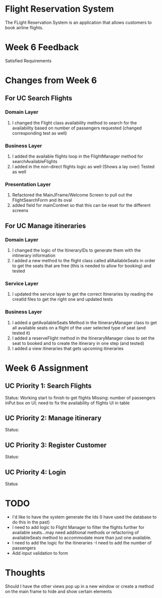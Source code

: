 # Flight Reservation System
The FLight Reservation System is an application that allows customers to book airline flights.

# Week 6 Feedback

Satisfied Requirements 
        
# Changes from Week 6 

## For UC Search Flights

### Domain Layer
1. I changed the Flight class availability method to search for the availability based on number of passengers requested (changed corresponding test as well)

### Business Layer
1. I added the available flights loop in the FlightManager method for searchAvailableFlights
2. I added in the non-direct flights logic as well (Shows a lay over) Tested as well 

### Presentation Layer
1. Refactored the MainJFrame/Welcome Screen to pull out the FlightSearchForm and its oval 
2. added field for mainContnet so that this can be reset for the different screens 

## For UC Manage itineraries

### Domain Layer
1. I changed the logic of the ItineraryIDs to generate them with the intinerary information
2. I added a new method to the flight class called allAailableSeats in order to get the seats that are free (this is needed to allow for booking) and tested

### Service Layer
1. I updated the service layer to get the correct Itineraries by reading the creatId files to get the right one and updated tests

### Business Layer
1. I added a getAvailableSeats Method in the ItineraryManager class to get all available seats on a flight of the user selected type of seat (and tested it)
2. I added a reserveFlight method in the ItineraryManager class to set the seat to booked and to create the itinerary in one step (and tested)
3. I added a view itineraries that gets upcoming itineraries 


# Week 6 Assignment
## UC Priority 1: Search Flights
Status: Working start to finish to get flights 
Missing: number of passengers inPut box on UI; need to fix the availability of flights UI in table 

## UC Priority 2: Manage itinerary
Status:

## UC Priority 3: Register Customer
Status:

## UC Priority 4: Login
Status

# TODO
 - I'd like to have the system generate the Ids (I have used the database to do this in the past)
- I need to add logic to Flight Manager to filter the flights further for available seats...may need additional methods or refactoring of availableSeats method to accommodate more than just one available. 
- I need to add the logic for the itineraries
-I need to add the number of passengers
- Add input validation to form

# Thoughts
Should I have the other views pop up in a new window or create a method on the main frame to hide and show certain elements
   


